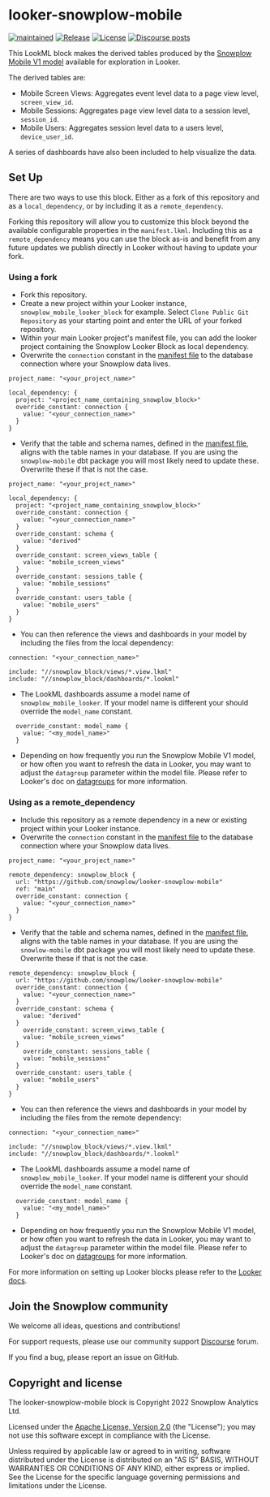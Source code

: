 # looker-snowplow-mobile

[![maintained]][tracker-classification]
[![Release][release-image]][release]
[![License][license-image]][license]
[![Discourse posts][discourse-image]][discourse]

This LookML block makes the derived tables produced by the [Snowplow Mobile V1 model][snowplow-mobile-v1-docs] available for exploration in Looker.

The derived tables are:

- Mobile Screen Views: Aggregates event level data to a page view level, `screen_view_id`.
- Mobile Sessions: Aggregates page view level data to a session level, `session_id`.
- Mobile Users: Aggregates session level data to a users level, `device_user_id`.

A series of dashboards have also been included to help visualize the data.

## Set Up

There are two ways to use this block. Either as a fork of this repository and as a `local_dependency`, or by including it as a `remote_dependency`.

Forking this repository will allow you to customize this block beyond the available configurable properties in the `manifest.lkml`. Including this as a `remote_dependency` means you can use the block as-is and benefit from any future updates we publish directly in Looker without having to update your fork.

### Using a fork

- Fork this repository.
- Create a new project within your Looker instance, `snowplow_mobile_looker_block` for example. Select `Clone Public Git Repository` as your starting point and enter the URL of your forked repository.
- Within your main Looker project's manifest file, you can add the looker project containing the Snowplow Looker Block as local dependency.
- Overwrite the `connection` constant in the [manifest file](./manifest.lkml) to the database connection where your Snowplow data lives.

```YML
project_name: "<your_project_name>"

local_dependency: {
  project: "<project_name_containing_snowplow_block>" 
  override_constant: connection {
    value: "<your_connection_name>"
  }
}
```

- Verify that the table and schema names, defined in the [manifest file](./manifest.lkml), aligns with the table names in your database. If you are using the `snowplow-mobile` dbt package you will most likely need to update these. Overwrite these if that is not the case.

```YML
project_name: "<your_project_name>"

local_dependency: {
  project: "<project_name_containing_snowplow_block>" 
  override_constant: connection {
    value: "<your_connection_name>"
  }
  override_constant: schema {
    value: "derived"
  }
  override_constant: screen_views_table {
    value: "mobile_screen_views"
  }
  override_constant: sessions_table {
    value: "mobile_sessions"
  }
  override_constant: users_table {
    value: "mobile_users"
  }
}
```

- You can then reference the views and dashboards in your model by including the files from the local dependency:

```YML
connection: "<your_connection_name>"

include: "//snowplow_block/views/*.view.lkml"
include: "//snowplow_block/dashboards/*.lookml"
```

- The LookML dashboards assume a model name of `snowplow_mobile_looker`. If your model name is different your should override the `model_name` constant.

```YML
  override_constant: model_name {
    value: "<my_model_name>"
  }
```

- Depending on how frequently you run the Snowplow Mobile V1 model, or how often you want to refresh the data in Looker, you may want to adjust the `datagroup` parameter within the model file. Please refer to Looker's doc on [datagroups][looker-datagroup-docs] for more information.

### Using as a remote_dependency

- Include this repository as a remote dependency in a new or existing project within your Looker instance.
- Overwrite the `connection` constant in the [manifest file](./manifest.lkml) to the database connection where your Snowplow data lives.

```YML
project_name: "<your_project_name>"

remote_dependency: snowplow_block {
  url: "https://github.com/snowplow/looker-snowplow-mobile"
  ref: "main"
  override_constant: connection {
    value: "<your_connection_name>"
  }
}
```

- Verify that the table and schema names, defined in the [manifest file](./manifest.lkml), aligns with the table names in your database. If you are using the `snowlow-mobile` dbt package you will most likely need to update these. Overwrite these if that is not the case.

```YML
remote_dependency: snowplow_block {
  url: "https://github.com/snowplow/looker-snowplow-mobile"
  override_constant: connection {
    value: "<your_connection_name>"
  }
  override_constant: schema {
    value: "derived"
  }
    override_constant: screen_views_table {
    value: "mobile_screen_views"
  }
    override_constant: sessions_table {
    value: "mobile_sessions"
  }
  override_constant: users_table {
    value: "mobile_users"
  }
}
```

- You can then reference the views and dashboards in your model by including the files from the remote dependency:

```YML
connection: "<your_connection_name>"

include: "//snowplow_block/views/*.view.lkml"
include: "//snowplow_block/dashboards/*.lookml"
```

- The LookML dashboards assume a model name of `snowplow_mobile_looker`. If your model name is different your should override the `model_name` constant.

```YML
  override_constant: model_name {
    value: "<my_model_name>"
  }
```

- Depending on how frequently you run the Snowplow Mobile V1 model, or how often you want to refresh the data in Looker, you may want to adjust the `datagroup` parameter within the model file. Please refer to Looker's doc on [datagroups][looker-datagroup-docs] for more information.

For more information on setting up Looker blocks please refer to the [Looker docs][looker-block-docs].

## Join the Snowplow community

We welcome all ideas, questions and contributions!

For support requests, please use our community support [Discourse][discourse] forum.

If you find a bug, please report an issue on GitHub.

## Copyright and license

The looker-snowplow-mobile block is Copyright 2022 Snowplow Analytics Ltd.

Licensed under the [Apache License, Version 2.0][license] (the "License");
you may not use this software except in compliance with the License.

Unless required by applicable law or agreed to in writing, software
distributed under the License is distributed on an "AS IS" BASIS,
WITHOUT WARRANTIES OR CONDITIONS OF ANY KIND, either express or implied.
See the License for the specific language governing permissions and
limitations under the License.

[tracker-classification]: https://github.com/snowplow/snowplow/wiki/Tracker-Maintenance-Classification
[maintained]: https://img.shields.io/static/v1?style=flat&label=Snowplow&message=Maintained&color=9e62dd&labelColor=9ba0aa&logo=data:image/png;base64,iVBORw0KGgoAAAANSUhEUgAAABAAAAAQCAMAAAAoLQ9TAAAAeFBMVEVMaXGXANeYANeXANZbAJmXANeUANSQAM+XANeMAMpaAJhZAJeZANiXANaXANaOAM2WANVnAKWXANZ9ALtmAKVaAJmXANZaAJlXAJZdAJxaAJlZAJdbAJlbAJmQAM+UANKZANhhAJ+EAL+BAL9oAKZnAKVjAKF1ALNBd8J1AAAAKHRSTlMAa1hWXyteBTQJIEwRgUh2JjJon21wcBgNfmc+JlOBQjwezWF2l5dXzkW3/wAAAHpJREFUeNokhQOCA1EAxTL85hi7dXv/E5YPCYBq5DeN4pcqV1XbtW/xTVMIMAZE0cBHEaZhBmIQwCFofeprPUHqjmD/+7peztd62dWQRkvrQayXkn01f/gWp2CrxfjY7rcZ5V7DEMDQgmEozFpZqLUYDsNwOqbnMLwPAJEwCopZxKttAAAAAElFTkSuQmCC 
[license]: https://www.apache.org/licenses/LICENSE-2.0
[license-image]: https://img.shields.io/badge/license-Apache--2-blue.svg?style=flat
[release]: https://github.com/snowplow/looker-snowplow-mobile/releases
[release-image]: https://img.shields.io/github/v/release/snowplow/looker-snowplow-mobile
[snowplow-mobile-v1-docs]: https://docs.snowplowanalytics.com/docs/modeling-your-data/the-snowplow-mobile-model/
[discourse-image]: https://img.shields.io/discourse/posts?server=https%3A%2F%2Fdiscourse.snowplowanalytics.com%2F
[discourse]: https://discourse.snowplowanalytics.com/
[looker-block-docs]: https://docs.looker.com/data-modeling/looker-blocks
[looker-datagroup-docs]: https://docs.looker.com/reference/model-params/datagroup
